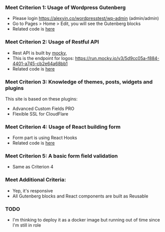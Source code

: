 ### Meet Criterion 1: Usage of Wordpress Gutenberg
* Please login https://alexyin.co/wordpresstest/wp-admin (admin/admin)
* Go to Pages > Home > Edit, you will see the Gutenberg blocks
* Related code is [here](https://github.com/orochigalois/Wordpress-Developer-Test/tree/main/wp-content/themes/alexyin/partials/blocks)

### Meet Criterion 2: Usage of Restful API
* Rest API is built by [mocky](https://designer.mocky.io/design),
* This is the endpoint for logos: https://run.mocky.io/v3/5d9cc05a-f884-4401-a745-cb2e64a68bb1
* Related code is [here](https://github.com/orochigalois/Wordpress-Developer-Test/blob/main/wp-content/themes/alexyin/partials/blocks/logo.php#L13)

### Meet Criterion 3: Knowledge of themes, posts, widgets and plugins
This site is based on these plugins:

* Advanced Custom Fields PRO
* Flexible SSL for CloudFlare

### Meet Criterion 4: Usage of React building form

* Form part is using React Hooks
* Related code is [here](https://github.com/orochigalois/Wordpress-Developer-Test/blob/main/wp-content/themes/alexyin/partials/components/ReactForm.js)

### Meet Criterion 5: A basic form field validation
* Same as Criterion 4

### Meet Additional Criteria:
* Yep, it's responsive
* All Gutenberg blocks and React components are built as Reusable


### TODO

* I'm thinking to deploy it as a docker image but running out of time since I'm still in role